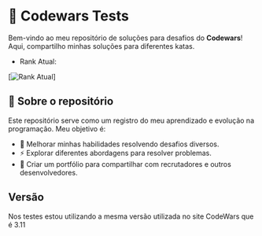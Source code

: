 # 🚀 Codewars Tests

Bem-vindo ao meu repositório de soluções para desafios do **Codewars**! Aqui, compartilho minhas soluções para diferentes katas.  

- Rank Atual:

[![Rank Atual](https://www.codewars.com/users/Kennedh/badges/large)]

## 📌 Sobre o repositório
Este repositório serve como um registro do meu aprendizado e evolução na programação. Meu objetivo é:  
- 📖 Melhorar minhas habilidades resolvendo desafios diversos.  
- ⚡ Explorar diferentes abordagens para resolver problemas.  
- 📝 Criar um portfólio para compartilhar com recrutadores e outros desenvolvedores.  

## Versão

Nos testes estou utilizando a mesma versão utilizada no site CodeWars que é 3.11
